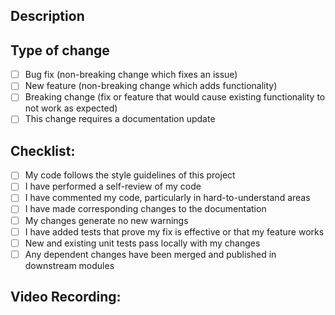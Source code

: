 ## Description

<!-- Please include a summary of the changes and the related issue. Please also include relevant motivation and context. List any dependencies that are required for this change. -->

## Type of change

<!-- Please delete options that are not relevant. -->

-   [ ] Bug fix (non-breaking change which fixes an issue)
-   [ ] New feature (non-breaking change which adds functionality)
-   [ ] Breaking change (fix or feature that would cause existing functionality to not work as expected)
-   [ ] This change requires a documentation update

## Checklist:

-   [ ] My code follows the style guidelines of this project
-   [ ] I have performed a self-review of my code
-   [ ] I have commented my code, particularly in hard-to-understand areas
-   [ ] I have made corresponding changes to the documentation
-   [ ] My changes generate no new warnings
-   [ ] I have added tests that prove my fix is effective or that my feature works
-   [ ] New and existing unit tests pass locally with my changes
-   [ ] Any dependent changes have been merged and published in downstream modules

## Video Recording:

<!-- Please include a video recording if the changes require multiple steps. Ignore this if not.
    An example of an adding link is: [Link text Here](https://link-url-here.org)
-->
